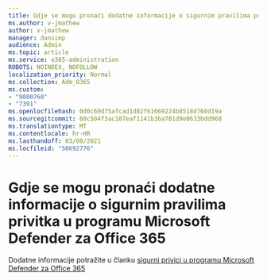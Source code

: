 ```yaml
---
title: Gdje se mogu pronaći dodatne informacije o sigurnim pravilima privitka u programu Microsoft Defender za Office 365
ms.author: v-jmathew
author: v-jmathew
manager: dansimp
audience: Admin
ms.topic: article
ms.service: o365-administration
ROBOTS: NOINDEX, NOFOLLOW
localization_priority: Normal
ms.collection: Adm_O365
ms.custom:
- "9000760"
- "7391"
ms.openlocfilehash: 0d0c69d75afcad1d82f61669224b8518d760d19a
ms.sourcegitcommit: 60c504f3ac187eaf1141b3ba701d9e0633bdd968
ms.translationtype: MT
ms.contentlocale: hr-HR
ms.lasthandoff: 03/08/2021
ms.locfileid: "50692776"
---
```

# <a name="where-to-learn-more-about-safe-attachment-policies-in-microsoft-defender-for-office-365"></a>Gdje se mogu pronaći dodatne informacije o sigurnim pravilima privitka u programu Microsoft Defender za Office 365

Dodatne informacije potražite u članku [sigurni privici u programu Microsoft Defender za Office 365](https://go.microsoft.com/fwlink/?linkid=2092213)
